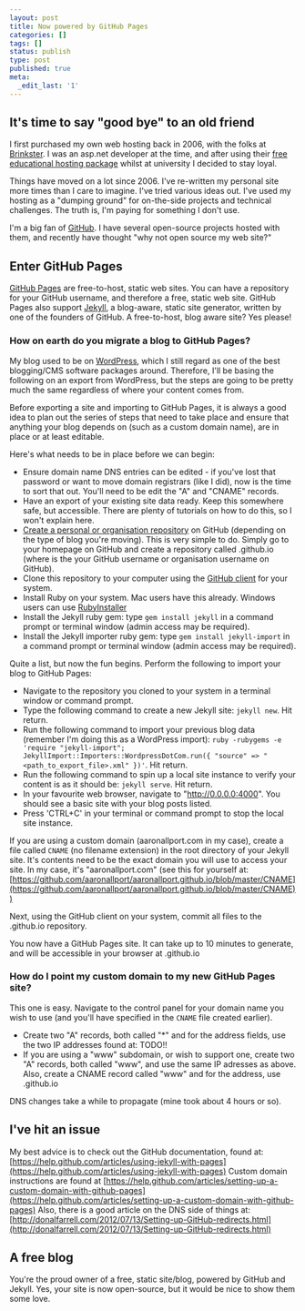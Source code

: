 ```yaml
---
layout: post
title: Now powered by GitHub Pages
categories: []
tags: []
status: publish
type: post
published: true
meta:
  _edit_last: '1'
---
```


## It's time to say "good bye" to an old friend

I first purchased my own web hosting back in 2006, with the folks at [Brinkster](http://www.brinkster.com). I was an asp.net developer at the time, and after using their [free educational hosting package](http://www.brinkster.com/free-hosting.aspx) whilst at university I decided to stay loyal.

Things have moved on a lot since 2006. I've re-written my personal site more times than I care to imagine. I've tried various ideas out. I've used my hosting as a "dumping ground" for on-the-side projects and technical challenges. The truth is, I'm paying for something I don't use.

I'm a big fan of [GitHub](http://github.io). I have several open-source projects hosted with them, and recently have thought "why not open source my web site?"

## Enter GitHub Pages

[GitHub Pages](https://pages.github.com/) are free-to-host, static web sites. You can have a repository for your GitHub username, and therefore a free, static web site. GitHub Pages also support [Jekyll](http://jekyllrb.com), a blog-aware, static site generator, written by one of the founders of GitHub. A free-to-host, blog aware site? Yes please!

### How on earth do you migrate a blog to GitHub Pages?

My blog used to be on [WordPress](http://wordpress.org), which I still regard as one of the best blogging/CMS software packages around. Therefore, I'll be basing the following on an export from WordPress, but the steps are going to be pretty much the same regardless of where your content comes from.

Before exporting a site and importing to GitHub Pages, it is always a good idea to plan out the series of steps that need to take place and ensure that anything your blog depends on (such as a custom domain name), are in place or at least editable.

Here's what needs to be in place before we can begin:
* Ensure domain name DNS entries can be edited - if you've lost that password or want to move domain registrars (like I did), now is the time to sort that out. You'll need to be edit the "A" and "CNAME" records.
* Have an export of your existing site data ready. Keep this somewhere safe, but accessible. There are plenty of tutorials on how to do this, so I won't explain here.
* [Create a personal or organisation repository](https://github.com/new) on GitHub (depending on the type of blog you're moving). This is very simple to do. Simply go to your homepage on GitHub and create a repository called <username>.github.io (where <username> is the your GitHub username or organisation username on GitHub).
* Clone this repository to your computer using the [GitHub client](https://help.github.com/articles/set-up-git) for your system.
* Install Ruby on your system. Mac users have this already. Windows users can use [RubyInstaller](http://rubyinstaller.org/)
* Install the Jekyll ruby gem: type `gem install jekyll` in a command prompt or terminal window (admin access may be required).
* Install the Jekyll importer ruby gem: type `gem install jekyll-import` in a command prompt or terminal window (admin access may be required).

Quite a list, but now the fun begins. Perform the following to import your blog to GitHub Pages:
* Navigate to the repository you cloned to your system in a terminal window or command prompt.
* Type the following command to create a new Jekyll site: `jekyll new`. Hit return.
* Run the following command to import your previous blog data (remember I'm doing this as a WordPress import): `ruby -rubygems -e 'require "jekyll-import"; JekyllImport::Importers::WordpressDotCom.run({ "source" => "<path_to_export_file>.xml" })'`. Hit return.
* Run the following command to spin up a local site instance to verify your content is as it should be: `jekyll serve`. Hit return.
* In your favourite web browser, navigate to "http://0.0.0.0:4000". You should see a basic site with your blog posts listed.
* Press 'CTRL+C' in your terminal or command prompt to stop the local site instance.

If you are using a custom domain (aaronallport.com in my case), create a file called `CNAME` (no filename extension) in the root directory of your Jekyll site. It's contents need to be the exact domain you will use to access your site. In my case, it's "aaronallport.com" (see this for yourself at: [https://github.com/aaronallport/aaronallport.github.io/blob/master/CNAME](https://github.com/aaronallport/aaronallport.github.io/blob/master/CNAME))

Next, using the GitHub client on your system, commit all files to the <username>.github.io repository.

You now have a GitHub Pages site. It can take up to 10 minutes to generate, and will be accessible in your browser at <username>.github.io

### How do I point my custom domain to my new GitHub Pages site?

This one is easy. Navigate to the control panel for your domain name you wish to use (and you'll have specified in the `CNAME` file created earlier).

* Create two "A" records, both called "*" and for the address fields, use the two IP addresses found at: TODO!!
* If you are using a "www" subdomain, or wish to support one, create two "A" records, both called "www", and use the same IP adresses as above. Also, create a CNAME record called "www" and for the address, use <username>.github.io

DNS changes take a while to propagate (mine took about 4 hours or so).

## I've hit an issue

My best advice is to check out the GitHub documentation, found at: [https://help.github.com/articles/using-jekyll-with-pages](https://help.github.com/articles/using-jekyll-with-pages)
Custom domain instructions are found at [https://help.github.com/articles/setting-up-a-custom-domain-with-github-pages](https://help.github.com/articles/setting-up-a-custom-domain-with-github-pages)
Also, there is a good article on the DNS side of things at: [http://donalfarrell.com/2012/07/13/Setting-up-GitHub-redirects.html](http://donalfarrell.com/2012/07/13/Setting-up-GitHub-redirects.html)

## A free blog

You're the proud owner of a free, static site/blog, powered by GitHub and Jekyll. Yes, your site is now open-source, but it would be nice to show them some love.
